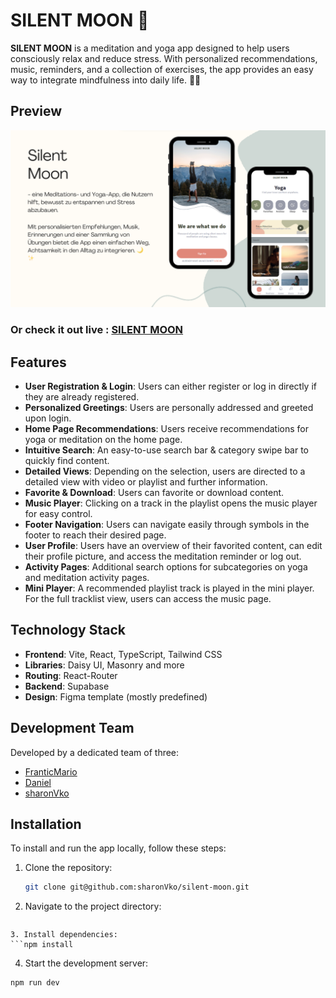 # SILENT MOON 🌙

**SILENT MOON** is a meditation and yoga app designed to help users consciously relax and reduce stress. With personalized recommendations, music, reminders, and a collection of exercises, the app provides an easy way to integrate mindfulness into daily life. 🌙✨

## Preview

![screenshot](./public/img/presentationPreview.png)

### Or check it out live : [SILENT MOON](https://silent-moon.netlify.app/)

## Features

- **User Registration & Login**: Users can either register or log in directly if they are already registered.
- **Personalized Greetings**: Users are personally addressed and greeted upon login.
- **Home Page Recommendations**: Users receive recommendations for yoga or meditation on the home page.
- **Intuitive Search**: An easy-to-use search bar & category swipe bar to quickly find content.
- **Detailed Views**: Depending on the selection, users are directed to a detailed view with video or playlist and further information.
- **Favorite & Download**: Users can favorite or download content.
- **Music Player**: Clicking on a track in the playlist opens the music player for easy control.
- **Footer Navigation**: Users can navigate easily through symbols in the footer to reach their desired page.
- **User Profile**: Users have an overview of their favorited content, can edit their profile picture, and access the meditation reminder or log out.
- **Activity Pages**: Additional search options for subcategories on yoga and meditation activity pages.
- **Mini Player**: A recommended playlist track is played in the mini player. For the full tracklist view, users can access the music page.

## Technology Stack

- **Frontend**: Vite, React, TypeScript, Tailwind CSS
- **Libraries**: Daisy UI, Masonry and more
- **Routing**: React-Router
- **Backend**: Supabase
- **Design**: Figma template (mostly predefined)

## Development Team

Developed by a dedicated team of three:

- [FranticMario](https://github.com/FranticMario)
- [Daniel](https://github.com/griez97)
- [sharonVko](https://github.com/sharonVko)

## Installation

To install and run the app locally, follow these steps:

1. Clone the repository:
   ```bash
   git clone git@github.com:sharonVko/silent-moon.git
   ```
2. Navigate to the project directory:
   ```cd silent-moon

   ```

````
3. Install dependencies:
```npm install
````

4. Start the development server:

```
npm run dev
```

